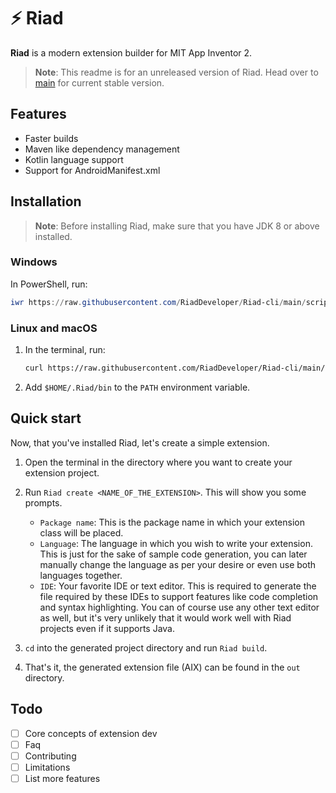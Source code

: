 # ⚡ Riad
**Riad** is a modern extension builder for MIT App Inventor 2.

> **Note**: This readme is for an unreleased version of Riad. Head over to [main](https://github.com/RiadDeveloper/Riad-cli/tree/main) for current stable version.

## Features
* Faster builds
* Maven like dependency management
* Kotlin language support
* Support for AndroidManifest.xml

## Installation
> **Note**: Before installing Riad, make sure that you have JDK 8 or above installed.

### Windows
In PowerShell, run:
```ps1
iwr https://raw.githubusercontent.com/RiadDeveloper/Riad-cli/main/scripts/install/install.ps1 -useb | iex
```

### Linux and macOS
1. In the terminal, run:

    ```sh
    curl https://raw.githubusercontent.com/RiadDeveloper/Riad-cli/main/scripts/install/install.sh -fsSL | sh
    ```

2. Add `$HOME/.Riad/bin` to the `PATH` environment variable.

## Quick start
Now, that you've installed Riad, let's create a simple extension.

1. Open the terminal in the directory where you want to create your extension project.

2. Run `Riad create <NAME_OF_THE_EXTENSION>`.
This will show you some prompts.
    - `Package name`: This is the package name in which your extension class will be placed.
    - `Language`: The language in which you wish to write your extension. 
    This is just for the sake of sample code generation, you can later manually change the language as per your desire or even use both languages together.
    - `IDE`: Your favorite IDE or text editor.
    This is required to generate the file required by these IDEs to support features like code completion and syntax highlighting.
    You can of course use any other text editor as well, but it's very unlikely that it would work well with Riad projects even if it supports Java.

3. `cd` into the generated project directory and run `Riad build`.

4. That's it, the generated extension file (AIX) can be found in the `out` directory.

## Todo
- [ ] Core concepts of extension dev
- [ ] Faq
- [ ] Contributing
- [ ] Limitations
- [ ] List more features
